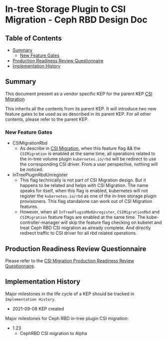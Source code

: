 # In-tree Storage Plugin to CSI Migration - Ceph RBD Design Doc

## Table of Contents

<!-- toc -->
- [Summary](#summary)
  - [New Feature Gates](#new-feature-gates)
- [Production Readiness Review Questionnaire](#production-readiness-review-questionnaire)
- [Implementation History](#implementation-history)
<!-- /toc -->


## Summary

This document present as a vendor specific KEP for the parent KEP
[CSI Migration](https://github.com/kubernetes/enhancements/tree/master/keps/sig-storage/625-csi-migration)

This inherits all the contents from its parent KEP. It will introduce two new feature gates to be 
used as as described in its parent KEP. For all other contents, please refer to the parent KEP.

### New Feature Gates

- CSIMigrationRbd
  - As describe in [CSI Migration](https://github.com/kubernetes/enhancements/tree/master/keps/sig-storage/625-csi-migration), 
  when this feature flag && the `CSIMigration` is enabled at the same time, all operations related to the 
  in-tree volume plugin `kubernetes.io/rbd` will be redirect to use the corresponding CSI driver. From a 
  user perspective, nothing will be noticed.
- InTreePluginRbdUnregister
  - This flag technically is not part of CSI Migration design. But it happens to be related and helps with 
  CSI Migration. The name speaks for itself, when this flag is enabled, kubernetes will not register the 
  `kubernetes.io/rbd` as one of the in-tree storage plugin provisioners. This flag standalone can work out 
  of CSI Migration features.
  - However, when all `InTreePluginRbdUnregister`, `CSIMigrationRbd` and `CSIMigration` feature 
  flags are enabled at the same time. The kube-controller-manager will skip the feature flag checking 
  on kubelet and treat Ceph RBD CSI migration as already complete. And directly redirect traffic to CSI 
  driver for all rbd related operations.


## Production Readiness Review Questionnaire

Please refer to the [CSI Migration Production Readiness Review Questionnaire](https://github.com/kubernetes/enhancements/tree/master/keps/sig-storage/625-csi-migration#production-readiness-review-questionnaire).

## Implementation History

Major milestones in the life cycle of a KEP should be tracked in `Implementation History`.

- 2021-09-08 KEP created

Major milestones for Ceph RBD in-tree plugin CSI migration:

- 1.23
  - CephRBD CSI migration to Alpha


